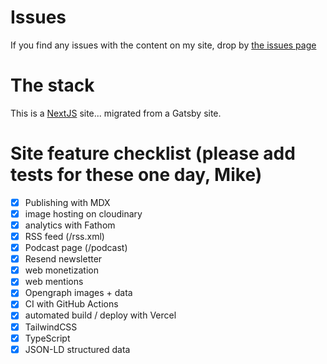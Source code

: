 # Issues

If you find any issues with the content on my site, drop by [the issues page](/issues)

# The stack

This is a [NextJS](https://nextjs.org) site... migrated from a Gatsby site.

# Site feature checklist (please add tests for these one day, Mike)

- [x] Publishing with MDX
- [x] image hosting on cloudinary
- [x] analytics with Fathom
- [x] RSS feed (/rss.xml)
- [x] Podcast page (/podcast)
- [x] Resend newsletter
- [x] web monetization
- [x] web mentions
- [x] Opengraph images + data
- [x] CI with GitHub Actions
- [x] automated build / deploy with Vercel
- [x] TailwindCSS
- [x] TypeScript
- [x] JSON-LD structured data
